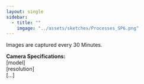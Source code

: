 ```yaml
---
layout: single
sidebar:
  - title: ""
    imgage: "../assets/sketches/Processes_SP6.png"
---
```


Images are captured every 30 Minutes.

**Camera Specifications:**  
[model]  
[resolution]  
[...]





